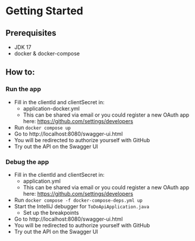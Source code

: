 # Getting Started

## Prerequisites
* JDK 17
* docker & docker-compose

## How to:

### Run the app
* Fill in the clientId and clientSecret in:
    * application-docker.yml
    * This can be shared via email or you could register a new OAuth app here: https://github.com/settings/developers
* Run ```docker compose up```
* Go to http://localhost:8080/swagger-ui.html
* You will be redirected to authorize yourself with GitHub
* Try out the API on the Swagger UI

### Debug the app
* Fill in the clientId and clientSecret in:
  * application.yml
  * This can be shared via email or you could register a new OAuth app here: https://github.com/settings/developers
* Run ```docker compose -f docker-compose-deps.yml up```
* Start the IntelliJ debugger for `ToDoApiApplication.java`
  * Set up the breakpoints
* Go to http://localhost:8080/swagger-ui.html
* You will be redirected to authorize yourself with GitHub
* Try out the API on the Swagger UI